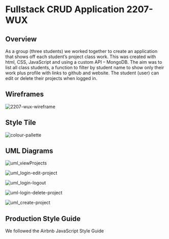 # Fullstack CRUD Application 2207-WUX

## Overview
As a group (three students) we worked together to create an application that shows off each student’s project class work.
This was created with html, CSS, JavaScript and using a custom API – MongoDB. The aim was to list all class students, a function to filter by student name to show only their work plus profile with links to github and website.
The student (user) can edit or delete their projects when logged in.

## Wireframes
![2207-wux-wireframe](https://user-images.githubusercontent.com/115663122/225496302-50c6cbc7-fff5-4b70-b552-257a0677068b.png)

## Style Tile
![colour-pallette](https://user-images.githubusercontent.com/115663122/225498206-3e13a3a2-fd88-4e98-8a70-3e7bd773df5d.png)



## UML Diagrams
![uml_viewProjects](https://user-images.githubusercontent.com/115663122/225497551-63fc9fb4-a6bb-4b02-9f69-685f9f37a931.png)

![uml_login-edit-project](https://user-images.githubusercontent.com/115663122/225497685-7196ff88-c514-4f5f-9473-2c15e2c3dffa.png)

![uml_login-logout](https://user-images.githubusercontent.com/115663122/225497736-0411d4f6-c2a7-434f-93c0-e860fac1ba8b.png)

![uml-login-delete-project](https://user-images.githubusercontent.com/115663122/225497797-8f3d1318-5148-4e77-99c6-71fb13ef1525.png)

![uml_create-project](https://user-images.githubusercontent.com/115663122/225497821-1d0efab5-1d74-4e7e-9dcf-c6b189c4a7d1.png)

## Production Style Guide
We followed the Airbnb JavaScript Style Guide

